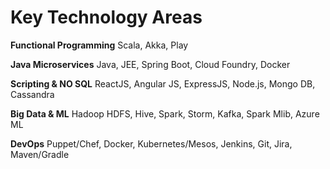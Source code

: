 # Key Technology Areas

__Functional Programming__
Scala, Akka, Play

__Java Microservices__
Java, JEE, Spring Boot, Cloud Foundry, Docker

__Scripting & NO SQL__
ReactJS, Angular JS, ExpressJS, Node.js, Mongo DB, Cassandra

__Big Data & ML__
Hadoop HDFS, Hive, Spark, Storm, Kafka, Spark Mlib, Azure ML

__DevOps__
Puppet/Chef, Docker, Kubernetes/Mesos, Jenkins, Git, Jira, Maven/Gradle
